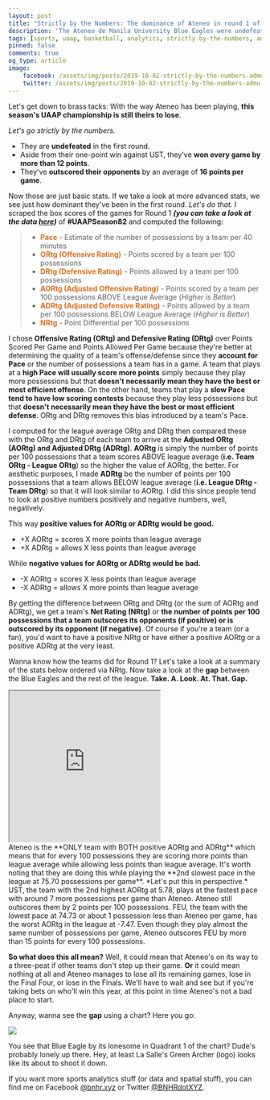 ```yaml
---
layout: post
title: "Strictly by the Numbers: The dominance of Ateneo in round 1 of #UAAPSeason82"
description: 'The Ateneo de Manila University Blue Eagles were undefeated in the first round of #UAAPSeason82. Can someone stop them on their way to a third straight Championship or are they just #ThatDamnGood?'
tags: [sports, uaap, basketball, analytics, strictly-by-the-numbers, admu, blue-eagles, data, uaapseason82]
pinned: false
comments: true
og_type: article
image:
    facebook: /assets/img/posts/2019-10-02-strictly-by-the-numbers-admu-dominance-uaapseason82/main.png
    twitter: /assets/img/posts/2019-10-02-strictly-by-the-numbers-admu-dominance-uaapseason82/main.png
---
```


Let's get down to brass tacks: With the way Ateneo has been playing, **this season's UAAP championship is still theirs to lose**.

*Let's go strictly by the numbers.*
* They are **undefeated** in the first round.
* Aside from their one-point win against UST, they've **won every game by more than 12 points**.
* They've **outscored their opponents** by an average of **16 points per game**.

Now those are just basic stats. If we take a look at more advanced stats, we see just how dominant they've been in the first round. *Let's do that.* I scraped the box scores of the games for Round 1 **_(you can take a look at the data [here](https://docs.google.com/spreadsheets/d/1I6OUkUB_WfwaCxiG27ltreJHleEO3WdSkPw77N1HmFA/edit?usp=sharing))_** of **#UAAPSeason82** and computed the following:

>* <span style='color: #DF6E21'>**Pace**</span> - Estimate of the number of possessions by a team per 40 minutes
>* <span style='color: #DF6E21'>**ORtg (Offensive Rating)**</span> - Points scored by a team per 100 possessions
>* <span style='color: #DF6E21'>**DRtg (Defensive Rating)**</span> - Points allowed by a team per 100 possessions
>* <span style='color: #DF6E21'>**AORtg (Adjusted Offensive Rating)**</span> - Points scored by a team per 100 possessions ABOVE League Average (*Higher is Better*)
>* <span style='color: #DF6E21'>**ADRtg (Adjusted Defensive Rating)**</span> - Points allowed by a team per 100 possessions BELOW League Average (*Higher is Better*)
>* <span style='color: #DF6E21'>**NRtg**</span> - Point Differential per 100 possessions

I chose **Offensive Rating (ORtg) and Defensive Rating (DRtg)** over Points Scored Per Game and Points Allowed Per Game because they're better at determining the quality of a team's offense/defense since they **account for Pace** or the number of possessions a team has in a game. A team that plays at a **high Pace will usually score more points** simply because they play more possessions but that **doesn't necessarily mean they have the best or most efficient offense**. On the other hand, teams that play a **slow Pace tend to have low scoring contests** because they play less possessions but that **doesn't necessarily mean they have the best or most efficient defense**. ORtg and DRtg removes this bias introduced by a team's Pace.

I computed for the league average ORtg and DRtg then compared these with the ORtg and DRtg of each team to arrive at the **Adjusted ORtg (AORtg) and Adjusted DRtg (ADRtg)**. **AORtg** is simply the number of points per 100 possessions that a team scores ABOVE league average (**i.e. Team ORtg - League ORtg**) so the higher the value of AORtg, the better. For aesthetic purposes, I made **ADRtg** be the number of points per 100 possessions that a team allows BELOW league average (**i.e. League DRtg - Team DRtg**) so that it will look similar to AORtg. I did this since people tend to look at positive numbers positively and negative numbers, well, negatively.

This way **positive values for AORtg or ADRtg would be good.**
* +X AORtg = scores X more points than league average
* +X ADRtg = allows X less points than league average

While **negative values for AORtg or ADRtg would be bad.**
* -X AORtg = scores X less points than league average
* -X ADRtg = allows X more points than league average

By getting the difference between ORtg and DRtg (or the sum of AORtg and ADRtg), we get a team's **Net Rating (NRtg)** or **the number of points per 100 possessions that a team outscores its opponents (if positive) or is outscored by its opponent (if negative)**. Of course if you're a team (or a fan), you'd want to have a positive NRtg or have either a positive AORtg or a positive ADRtg at the very least.

Wanna know how the teams did for Round 1? Let's take a look at a summary of the stats below ordered via NRtg. Now take a look at the **gap** between the Blue Eagles and the rest of the league. **Take. A. Look. At. That. Gap.**
<iframe class='embed-responsive' height='300px' src='https://docs.google.com/spreadsheets/d/e/2PACX-1vQ-p6fUKdSDt9sVL66gEmVoyyb03Fl89aah3l4yNO5He0Vguh7B_DSy6umFRq2bJ3cwqNapXpTCNqGO/pubhtml?widget=true&amp;headers=false'></iframe>
<br>
Ateneo is the **ONLY team with BOTH positive AORtg and ADRtg** which means that for every 100 possessions they are scoring more points than league average while allowing less points than league average. It's worth noting that they are doing this while playing the **2nd slowest pace in the league at 75.70 possessions per game**. *Let's put this in perspective.* UST, the team with the 2nd highest AORtg at 5.78, plays at the fastest pace with around 7 more possessions per game than Ateneo. Ateneo still outscores them by 2 points per 100 possessions. FEU, the team with the lowest pace at 74.73 or about 1 possession less than Ateneo per game, has the worst AORtg in the league at -7.47. Even though they play almost the same number of possessions per game, Ateneo outscores FEU by more than 15 points for every 100 possessions.

**So what does this all mean?** Well, it could mean that Ateneo's on its way to a three-peat if other teams don't step up their game. **Or** it could mean nothing at all and Ateneo manages to lose all its remaining games, lose in the Final Four, or lose in the Finals. We'll have to wait and see but if you're taking bets on who'll win this year, at this point in time Ateneo's not a bad place to start.

Anyway, wanna see the **gap** using a chart? Here you go:

<div class='col-lg-12 img-container'><img class='img-fluid post-img img-shadow' src='{{ site.baseurl }}/assets/img/posts/2019-10-02-strictly-by-the-numbers-admu-dominance-uaapseason82/main.png'></div>

You see that Blue Eagle by its lonesome in Quadrant 1 of the chart? Dude's probably lonely up there.  Hey, at least La Salle's Green Archer (logo) looks like its about to shoot it down.

If you want more sports analytics stuff (or data and spatial stuff), you can find me on Facebook [@bnhr.xyz](https://www.facebook.com/bnhr.xyz) or Twitter [@BNHRdotXYZ](https://twitter.com/BNHRdotXYZ).
